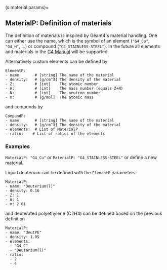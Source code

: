 (s:material.params)=
## MaterialP:  Definition of materials

The definition of materials is inspired by Geant4's material handling. One can either use the name, which is the symbol of an element (`"G4_Cu"`, `"G4_H"`, ...) or compound (`"G4_STAINLESS-STEEL"`).
In the future all elements and materials in the [G4 Manual](https://geant4-userdoc.web.cern.ch/UsersGuides/ForApplicationDeveloper/html/Appendix/materialNames.html) will be supported.

Alternatively custom elements can be defined by

```{code} yaml
ElementP:
- name:      # [string] The name of the material
- density:   # [g/cm^3] The density of the material
- Z:         # [int]    The atomic number
- A:         # [int]    The mass number (equals Z+N)
- N:         # [int]    The neutron number
- m:         # [g/mol]  The atomic mass
```

and compunds by

```{code} yaml
CompundP:
- name:      # [string] The name of the material
- density:   # [g/cm^3] The density of the material
- elements:  # List of MaterialP
- ratio:    # List of ratios of the elements
```

### Examples
`MaterialP: "G4_Cu"` or `MaterialP: "G4_STAINLESS-STEEL"` or define a new material.

Liquid deuterium can be defined with the `ElementP` parameters:
```{code} yaml
MaterialP:
- name: "Deuterium(l)"
- density: 0.16
- Z: 1
- A: 1
- m: 2.01
```
and deuterated polyethylene (C2H4) can be defined based on the previous definition
```{code} yaml
MaterialP:
- name: "deutPE"
- density: 1.05
- elements:
  - "G4_C"
  - "Deuterium(l)"
- ratio:
  - 2
  - 4
```


